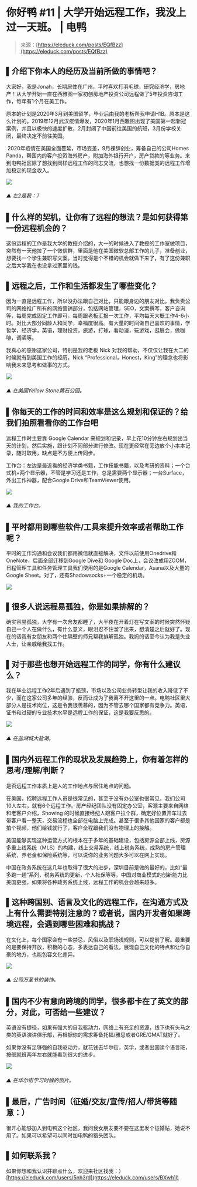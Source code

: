 <!--yml
category: 访谈
date: 2022-06-28 10:41:57
-->

# 你好鸭 #11 | 大学开始远程工作，我没上过一天班。 | 电鸭

> 来源：[https://eleduck.com/posts/EQfBzz](https://eleduck.com/posts/EQfBzz)

## ▌介绍下你本人的经历及当前所做的事情吧？

大家好，我是Jonah，长期居住在广州，平时喜欢打羽毛球，研究经济学，房地产！从大学开始一直在西雅图一家初创房地产投资公司远程做了5年投资咨询工作，每年有1个月在美工作。

原本的计划是2020年3月到美国留学，毕业后由我的老板帮我申请H1B。原本是这么计划的。2019年12月武汉疫情爆发，2020年1月西雅图出现了美国第一起新冠案例，并且以极快的速度扩散，2月封闭了中国前往美国的航班，3月份学校关闭，最终决定不前往美国。

​
2020年疫情在美国全面蔓延，市场变差，9月裸辞创业，筹备自己的公司Homes Panda，帮国内的客户投资海外房产，附加海外银行开户，房产贷款的等业务。来到电鸭社区除了想找到同样远程工作的同志交流，也想找一份数据类的远程工作增加稳定的现金收入。

[![](img/152e6f705ce80f4c53ca75a0394939ed.png)](https://duckfiles.oss-cn-qingdao.aliyuncs.com/eleduck/image/955a48f7-dc90-4f2f-914c-7957c6041268.jpeg)

###### ▲ 左2是我：）

## ▌什么样的契机，让你有了远程的想法？是如何获得第一份远程机会的？

这份远程的工作是我大学的教授介绍的，大一的时候进入了教授的工作室做项目，突然有一天他拉了一个微信群，里面是他在美国微软总部工作的儿子，准备创业，想要找一个学生兼职写文案。当时觉得是个不错的机会就做下来了，有了这份兼职之后大学我在也没拿过家里的钱。

## ▌远程之后，工作和生活都发生了哪些变化？

因为一直是远程工作，所以没办法跟自己对比，只能跟身边的朋友对比。我负责公司的网络推广所有的网络营销部分，包括网站管理，SEO，文案撰写，客户咨询等，每周完成固定工作即可，每周跟老板汇报一次工作，平均每天大概工作4-6小时。对比大部分同龄人和同学，幸福度很高。有大量的时间做自己喜欢的事情，学哲学，经济学，英语，理财投资，旅游，打球，看动漫，玩游戏，逛展会，做咖啡，调酒等。

我真心的感谢这家公司，特别是我的老板 Nick 对我的帮助，不仅仅让我在大二的时候就有到美国工作的经历，Nick “Professional，Honest，King”的理念也将影响我未来思考和做事的方式。

[![](img/93f62da86eca835af4642753f427375e.png)](https://duckfiles.oss-cn-qingdao.aliyuncs.com/eleduck/image/d20b8e29-71bd-4b51-ab62-00932a3dc251.png)

###### ▲ 在美国Yellow Stone黄石公园。

## ▌你每天的工作的时间和效率是这么规划和保证的？给我们拍照看看你的工作台吧

远程工作时主要靠 Google Calendar 来规划和记录，早上花10分钟左右规划出当天的计划，然后实施，跟计划不同部分进行修改。现在更经常在旁边放个小本本记录，随时取用，缺点是不方便上传同步。

工作台：左边是最近看的经济学类书籍，工作技能书籍，以及考研的资料；一个台式机+两个显示器，不管是学习还是工作，总是需要两个显示器；一台Surface，外出工作神器，配合Google Drive和TeamViewer使用。

[![](img/c095fd2d89649b4204d5c9d81545000b.png)](https://duckfiles.oss-cn-qingdao.aliyuncs.com/eleduck/image/d23b45c2-2b64-4329-831d-0e8bbd54ff67.png)

###### ▲ 我的工作台。

## ▌平时都用到哪些软件/工具来提升效率或者帮助工作呢？

平时的工作沟通和会议我们都用微信就直接解决，文件以前使用Onedrive和OneNote，后面全部迁移到Google Dive和 Google Doc上，会议改成用ZOOM，日程管理工具和任务管理工具我们使用的是Google Calendar，Asana以及大量的Google Sheet。对了，还有Shadowsocks+一个稳定的机场。

[![](img/636e5de00922512ca72392d4a5dde53d.png)](https://duckfiles.oss-cn-qingdao.aliyuncs.com/eleduck/image/8b20e5ee-529e-4d23-ba49-b367a1b8d249.png)

## ▌很多人说远程易孤独，你是如果排解的？

确实容易孤独，大学有一次舍友都睡了，大半夜在开着灯在写文案的时候突然怀疑自己一个人在做什么，有什么意义，眼泪忍不住溜了出来，想清楚之后就好了。现在的话我有女朋友和两个住隔壁的师兄帮我排解孤独。我妈的话至今认为我是失业人士，让亲戚给我找工作。

## ▌对于那些也想开始远程工作的同学，你有什么建议么？

我在毕业远程工作2年后遇到了瓶颈，市场以及公司业务转型让我的收入降低了不少，而在这家公司多年的经验，反而让成为了我离不开这里的一点。电鸭社区里大部分人是技术岗位，这是令我很羡慕的，因为不管去哪个国家都有竞争力。英语，证书和过硬的专业技术水平是远程工作的保证，这是我要反思的。

[![](img/385769dfad779551adbd1bbe5b61356f.png)](https://duckfiles.oss-cn-qingdao.aliyuncs.com/eleduck/image/6aacef39-fb82-48c8-983a-25b25bd64ddb.jpeg)

###### ▲ 在盐湖城大盐湖。

## ▌国内外远程工作的现状及发展趋势上，你有着怎样的思考/理解/判断？

是否远程工作本质上是人的工作地点与居住地点的问题。

在美国，招聘远程工作人员是很常见的，甚至于没有办公室也很常见，我们公司10人左右，就有6个远程工作。房产经纪团队没有固定办公室，客源主要来自网络和老客户介绍，Showing 的时候直接经纪人跟客户拉个群，确定好位置开车过去带客户看一整天，交易流程也全部在电脑上完成。甚至于很多其他国家的客户都是拍个视频，他们给钱就行了，客户全程跟我们没有物理上的接触。

美国能够实现这种运营方式的根本在于多年的基础建设，包括房源全部上线，房源多重上线系统（MLS）的构建，线上交易系统，线上税务系统，成熟的房产管理系统，养老金和保险系统等，可以说你的业务问题大多可以在网上实现。

中国在政务系统在这几年也取得了很大的进步，深圳目前是做的最好的，比如“最多跑一趟”系列，税务系统的更新，个人社保等等。中国对商业模式的创新能力比美国更强，如果将各种政务系统上线，远程工作的机会会越来越多。

## ▌这种跨国别、语言及文化的远程工作，在沟通方式及上有什么需要特别注意的？或者说，国内开发者如果跨境远程，会遇到哪些困难和挑战？

在文化上，每个国家会有一些禁忌，风俗以及职场浅规则，可以提前了解。最重要的是要保持开放，积极的心态，多表达自己的看法，展现自己文化的特点和让你自豪的地方，也能包容文化差异。

[![](img/c564172f5dc93579f452b66275f30ddb.png)](https://duckfiles.oss-cn-qingdao.aliyuncs.com/eleduck/image/238bd384-0560-443a-b6ff-4a653ca5c023.png)

###### ▲ 公司万圣节的装饰。

## ▌国内不少有意向跨境的同学，很多都卡在了英文的部分，对此，可否给一些建议？

英语没有捷径，如果有强大的自我驱动力，网络上有充足的资源，线下也有头马之类的英语演讲俱乐部，再根据你的需求筹备托福/雅思或者GRE/GMAT就好了。

如果你没有足够强的自我驱动力，就花钱去华尔街，英孚，或者出国读个语言班，按部就班两年左右就能看到很大的进步。

[![](img/12fc26b6e651656a84a0f297fd24b653.png)](https://duckfiles.oss-cn-qingdao.aliyuncs.com/eleduck/image/8fea9275-10ff-4011-886d-e6f4d0e785fd.png)

###### ▲ 在华尔街学习时候的照片。

## ▌最后，广告时间（征婚/交友/宣传/招人/带货等随意：）

很开心能够加入到电鸭这个社区，我问我女朋友要不要在这里发个征婚帖，她说不用了。如果可以希望可以同时加电鸭的猎头团队。

## ▌如何联系我？

如果你想和我认识并聊点什么，欢迎来社区找我：）
[https://eleduck.com/users/5nh3rd](https://eleduck.com/users/BXwh1l)